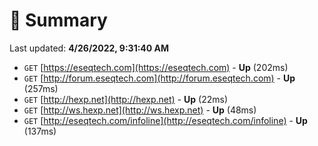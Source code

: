 # 📖 Summary
Last updated: **4/26/2022, 9:31:40 AM**

- `GET` [https://eseqtech.com](https://eseqtech.com) - **Up** (202ms)
- `GET` [http://forum.eseqtech.com](http://forum.eseqtech.com) - **Up** (257ms)
- `GET` [http://hexp.net](http://hexp.net) - **Up** (22ms)
- `GET` [http://ws.hexp.net](http://ws.hexp.net) - **Up** (48ms)
- `GET` [http://eseqtech.com/infoline](http://eseqtech.com/infoline) - **Up** (137ms)
